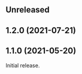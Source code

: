 <!-- Learn how to maintain this file at https://github.com/WordPress/gutenberg/tree/HEAD/packages#maintaining-changelogs. -->

## Unreleased

## 1.2.0 (2021-07-21)

## 1.1.0 (2021-05-20)

Initial release.
